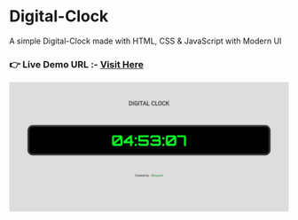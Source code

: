 # Digital-Clock

A simple Digital-Clock made with HTML, CSS & JavaScript with Modern UI

### **👉 Live Demo URL :-** <a href="https://digital-clock-sh.netlify.app">**Visit Here**</a>

![](./CSS/site_preview.JPG)
